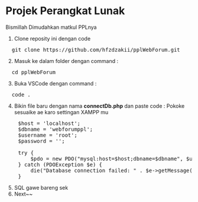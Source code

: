 # Projek Perangkat Lunak
Bismillah Dimudahkan matkul PPLnya

1. Clone reposity ini dengan code
<pre>
  git clone https://github.com/hfzdzakii/pplWebForum.git
</pre>
2. Masuk ke dalam folder dengan command :
<pre>
  cd pplWebForum
</pre>
3. Buka VSCode dengan command :
<pre>
  code .
</pre>
4. Bikin file baru dengan nama <strong>connectDb.php</strong> dan paste code :
    Pokoke sesuaike ae karo settingan XAMPP mu
<pre>
    $host = 'localhost';
    $dbname = 'webforumppl';
    $username = 'root';
    $password = '';

    try {
        $pdo = new PDO("mysql:host=$host;dbname=$dbname", $username, $password);
    } catch (PDOException $e) {
        die("Database connection failed: " . $e->getMessage());
    }
</pre>
5. SQL gawe bareng sek
6. Next~~
